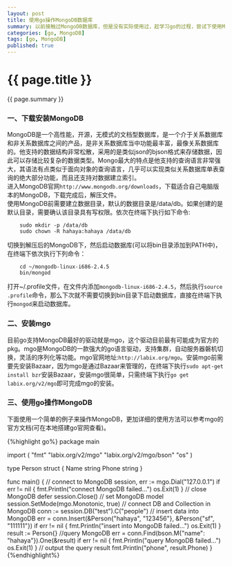 ```yaml
---
layout: post
title: 使用go操作MongoDB数据库
summary: 以前接触过MongoDB数据库，但是没有实际使用过，趁学习go的过程，尝试下使用MongoDB，在此记录下使用过程，说不定以后还会用到。
categories: [go, MongoDB]
tags: [go, MongoDB]
published: true
---
```


# {{ page.title }} #
{{ page.summary }}

### 一、下载安装MongoDB ###
MongoDB是一个高性能，开源，无模式的文档型数据库，是一个介于关系数据库和非关系数据库之间的产品，是非关系数据库当中功能最丰富，最像关系数据库的。他支持的数据结构非常松散，采用的是类似json的bjson格式来存储数据，因此可以存储比较复杂的数据类型。Mongo最大的特点是他支持的查询语言非常强大，其语法有点类似于面向对象的查询语言，几乎可以实现类似关系数据库单表查询的绝大部分功能，而且还支持对数据建立索引。  
进入MongoDB官网`http://www.mongodb.org/downloads`，下载适合自己电脑版本的MongoDB，下载完成后，解压文件。  
使用MongoDB前需要建立数据目录，默认的数据目录是/data/db。如果创建的是默认目录，需要确认该目录具有写权限。依次在终端下执行如下命令:  

        sudo mkdir -p /data/db  
        sudo chown -R hahaya:hahaya /data/db  

切换到解压后的MongoDB下，然后启动数据库(可以将bin目录添加到PATH中)，在终端下依次执行下列命令：  

        cd ~/mongodb-linux-i686-2.4.5  
        bin/mongod  

打开~/.profile文件，在文件内添加`mongodb-linux-i686-2.4.5`，然后执行`source .profile`命令，那么下次就不需要切换到bin目录下启动数据库，直接在终端下执行`mongod`来启动数据库。  

### 二、安装mgo ###
目前go支持MongoDB最好的驱动就是mgo，这个驱动目前最有可能成为官方的pkg。mgo是MongoDB的一款强大的go语言驱动，支持集群，自动服务器磐机切换，灵活的序列化等功能。mgo官网地址:`http://labix.org/mgo`。安装mgo前需要先安装Bazaar，因为mgo是通过Bazaar来管理的，在终端下执行`sudo apt-get install bzr`安装Bazaar，安装mgo很简单，只需终端下执行`go get labix.org/v2/mgo`即可完成mgo的安装。  

### 三、使用go操作MongoDB ###
下面使用一个简单的例子来操作MongoDB，更加详细的使用方法可以参考mgo的官方文档(可在本地搭建go官网查看)。  

{%highlight go%}
package main

import (
    "fmt"
    "labix.org/v2/mgo"
    "labix.org/v2/mgo/bson"
    "os"
)

type Person struct {
    Name  string
    Phone string
}

func main() {
    // connect to MongoDB
    session, err := mgo.Dial("127.0.0.1")
    if err != nil {
            fmt.Println("connect MongoDB failed...")
            os.Exit(1)
        }
    // close MongoDB
    defer session.Close()
    // set MongoDB model
    session.SetMode(mgo.Monotonic, true)
    // connect DB and Collection in MongoDB
    conn := session.DB("test").C("people")
    // insert data into MongoDB
    err = conn.Insert(&Person{"hahaya", "123456"}, &Person{"sf", "111111"})
    if err != nil {
            fmt.Println("insert into MongoDB failed...")
            os.Exit(1)
        }
    result := Person{}
    //query MongoDB
    err = conn.Find(bson.M{"name": "hahaya"}).One(&result)
    if err != nil {
            fmt.Println("query MongoDB failed...")
            os.Exit(1)
        }
    // output the query result
    fmt.Println("phone", result.Phone)
}
{%endhighlight%}
